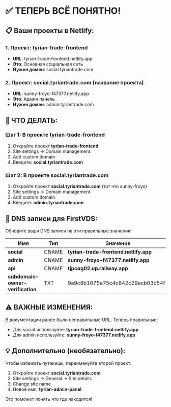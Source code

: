 # ✅ ТЕПЕРЬ ВСЁ ПОНЯТНО!

## 📋 Ваши проекты в Netlify:

### 1. Проект: tyrian-trade-frontend
- **URL**: tyrian-trade-frontend.netlify.app
- **Это**: Основная социальная сеть
- **Нужен домен**: social.tyriantrade.com

### 2. Проект: social.tyriantrade.com (название проекта)
- **URL**: sunny-froyo-f47377.netlify.app
- **Это**: Админ панель
- **Нужен домен**: admin.tyriantrade.com

## 🎯 ЧТО ДЕЛАТЬ:

### Шаг 1: В проекте tyrian-trade-frontend
1. Откройте проект **tyrian-trade-frontend**
2. Site settings → Domain management
3. Add custom domain
4. Введите: **social.tyriantrade.com**

### Шаг 2: В проекте social.tyriantrade.com
1. Откройте проект **social.tyriantrade.com** (тот что sunny-froyo)
2. Site settings → Domain management
3. Add custom domain
4. Введите: **admin.tyriantrade.com**

## 📝 DNS записи для FirstVDS:

Обновите ваши DNS записи на эти правильные значения:

| Имя | Тип | Значение | Для чего |
|-----|-----|----------|----------|
| **social** | CNAME | **tyrian-trade-frontend.netlify.app** | Соц. сеть |
| **admin** | CNAME | **sunny-froyo-f47377.netlify.app** | Админка |
| **api** | CNAME | **tjpcog02.up.railway.app** | Backend |
| **subdomain-owner-verification** | TXT | 9a9c8b1075e75c4c642c29ecb03b54f2 | Проверка |

## ⚠️ ВАЖНЫЕ ИЗМЕНЕНИЯ:

В документации ранее были неправильные URL. Теперь правильные:
- Для social используйте: **tyrian-trade-frontend.netlify.app**
- Для admin используйте: **sunny-froyo-f47377.netlify.app**

## 💡 Дополнительно (необязательно):

Чтобы избежать путаницы, переименуйте второй проект:
1. Откройте проект **social.tyriantrade.com**
2. Site settings → General → Site details
3. Change site name
4. Новое имя: **tyrian-admin-panel**

Это поможет понять что где находится!
